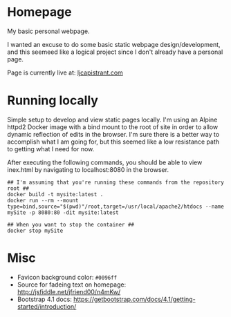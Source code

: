 # Homepage
My basic personal webpage.

I wanted an excuse to do some basic static webpage design/development, and this
seemeed like a logical project since I don't already have a personal page.

Page is currently live at: [ljcapistrant.com](https://ljcapistrant.com)

# Running locally

Simple setup to develop and view static pages locally. I'm using an Alpine
httpd2 Docker image with a bind mount to the root of site in order to
allow dynamic reflection of edits in the browser. I'm sure there is a
better way to accomplish what I am going for, but this seemed like a low
resistance path to getting what I need for now.

After executing the following commands, you should be able to view inex.html by
navigating to localhost:8080 in the browser.

```
## I'm assuming that you're running these commands from the repository root ##
docker build -t mysite:latest .
docker run --rm --mount type=bind,source="$(pwd)"/root,target=/usr/local/apache2/htdocs --name mySite -p 8080:80 -dit mysite:latest

## When you want to stop the container ##
docker stop mySite
```

# Misc

* Favicon background color: `#0096ff`
* Source for fadeing text on homepage: http://jsfiddle.net/jfriend00/n4mKw/
* Bootstrap 4.1 docs: https://getbootstrap.com/docs/4.1/getting-started/introduction/
